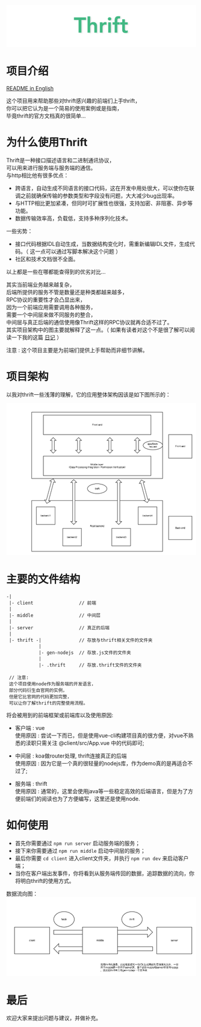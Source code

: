 ![](./thrift_logo.png)
# 项目介绍
[README in English](https://github.com/wengwengweng/thrift-demo/blob/master/README-EN.md)  

这个项目用来帮助那些对thrift感兴趣的前端们上手thrift，  
你可以把它认为是一个简易的使用案例或是指南，  
毕竟thrift的官方文档真的很简单...
# 为什么使用Thrift
Thrift是一种接口描述语言和二进制通讯协议，  
可以用来进行服务端与服务端的通信。  
与http相比他有很多优点：
- 跨语言，自动生成不同语言的接口代码，这在开发中用处很大，可以使你在联调之前就确保传输的参数类型和字段没有问题，大大减少bug出现率。
- 与HTTP相比更加紧凑，但同时可扩展性也很强，支持加密、非阻塞、异步等功能。
- 数据传输效率高，负载低，支持多种序列化技术。  

一些劣势：
- 接口代码根据IDL自动生成，当数据结构变化时，需重新编辑IDL文件，生成代码。（ 这一点可以通过写脚本解决这个问题 ）
- 社区和技术文档很不全面。

以上都是一些在哪都能查得到的优劣对比...  

其实当前端业务越来越复杂，  
后端所提供的服务不管是数量还是种类都越来越多，  
RPC协议的重要性才会凸显出来，  
因为一个前端应用需要调用各种服务，  
需要一个中间层来做不同服务的整合，  
中间层与真正后端的通信使用像Thrift这样的RPC协议就再合适不过了。  
其实项目架构中的图主要就解释了这一点。（ 如果有读者对这个不是很了解可以阅读一下我的这篇 [日记](https://github.com/wengwengweng/thrift-demo/blob/master/README-EN.md) ）

注意 : 这个项目主要是为前端们提供上手帮助而非细节讲解。

# 项目架构

以我对thrift一些浅薄的理解，它的应用整体架构因该是如下图所示的：  

![](./thrift.png)
# 主要的文件结构
```
-|
 |- client                 // 前端
 |                          
 |- middle                 // 中间层
 |  
 |- server                 // 真正的后端
 |
 |- thrift -|              // 存放与thrift相关文件的文件夹
            |
            |- gen-nodejs  // 存放.js文件的文件夹
            |
            |- .thrift     // 存放.thrift文件的文件夹

 // 注意:
 这个项目使用node作为服务端的开发语言，  
 部分代码衍生自官网的实例，  
 但是它比官网的代码更加完整，  
 可以让你了解thrift的完整使用流程。
```

将会被用到的前端框架或前端库以及使用原因:
- 客户端 : vue  
  使用原因 : 尝试一下而已，但是使用vue-cli构建项目真的很方便，对vue不熟悉的渎职只需关注 @client/src/App.vue 中的代码即可;

- 中间层 : koa做router处理, thrift连接真正的后端  
  使用原因 : 因为它是一个真的很轻量的nodejs库，作为demo真的是再适合不过了;

- 服务端 : thrift  
  使用原因 : 通常的，这里会使用java等一些稳定高效的后端语言，但是为了方便前端们的阅读也为了方便编写，这里还是使用node.

# 如何使用
- 首先你需要通过 `npm run server` 启动服务端的服务；
- 接下来你需要通过 `npm run middle` 启动中间层的服务；
- 最后你需要 `cd client` 进入client文件夹，并执行 `npm run dev` 来启动客户端；
- 当你在客户端出发事件，你将看到从服务端传回的数据，追踪数据的流向，你将明白thrift的使用方式。

数据流向图：  
![](./stream.png)

# 最后
欢迎大家来提出问题与建议，并做补充。
